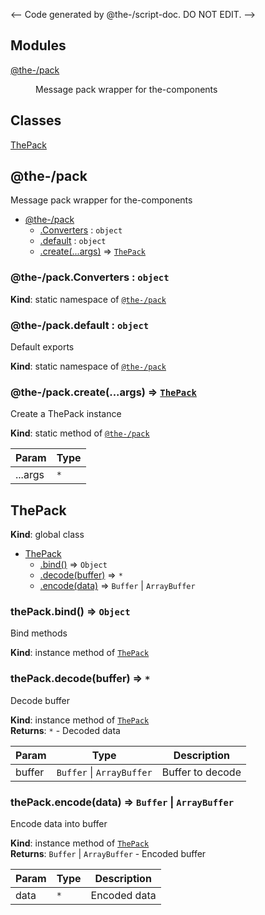 <-- Code generated by @the-/script-doc. DO NOT EDIT. -->

## Modules

<dl>
<dt><a href="#module_@the-/pack">@the-/pack</a></dt>
<dd><p>Message pack wrapper for the-components</p>
</dd>
</dl>

## Classes

<dl>
<dt><a href="#ThePack">ThePack</a></dt>
<dd></dd>
</dl>

<a name="module_@the-/pack"></a>

## @the-/pack
Message pack wrapper for the-components


* [@the-/pack](#module_@the-/pack)
    * [.Converters](#module_@the-/pack.Converters) : <code>object</code>
    * [.default](#module_@the-/pack.default) : <code>object</code>
    * [.create(...args)](#module_@the-/pack.create) ⇒ [<code>ThePack</code>](#ThePack)

<a name="module_@the-/pack.Converters"></a>

### @the-/pack.Converters : <code>object</code>
**Kind**: static namespace of [<code>@the-/pack</code>](#module_@the-/pack)  
<a name="module_@the-/pack.default"></a>

### @the-/pack.default : <code>object</code>
Default exports

**Kind**: static namespace of [<code>@the-/pack</code>](#module_@the-/pack)  
<a name="module_@the-/pack.create"></a>

### @the-/pack.create(...args) ⇒ [<code>ThePack</code>](#ThePack)
Create a ThePack instance

**Kind**: static method of [<code>@the-/pack</code>](#module_@the-/pack)  

| Param | Type |
| --- | --- |
| ...args | <code>\*</code> | 

<a name="ThePack"></a>

## ThePack
**Kind**: global class  

* [ThePack](#ThePack)
    * [.bind()](#ThePack+bind) ⇒ <code>Object</code>
    * [.decode(buffer)](#ThePack+decode) ⇒ <code>\*</code>
    * [.encode(data)](#ThePack+encode) ⇒ <code>Buffer</code> \| <code>ArrayBuffer</code>

<a name="ThePack+bind"></a>

### thePack.bind() ⇒ <code>Object</code>
Bind methods

**Kind**: instance method of [<code>ThePack</code>](#ThePack)  
<a name="ThePack+decode"></a>

### thePack.decode(buffer) ⇒ <code>\*</code>
Decode buffer

**Kind**: instance method of [<code>ThePack</code>](#ThePack)  
**Returns**: <code>\*</code> - Decoded data  

| Param | Type | Description |
| --- | --- | --- |
| buffer | <code>Buffer</code> \| <code>ArrayBuffer</code> | Buffer to decode |

<a name="ThePack+encode"></a>

### thePack.encode(data) ⇒ <code>Buffer</code> \| <code>ArrayBuffer</code>
Encode data into buffer

**Kind**: instance method of [<code>ThePack</code>](#ThePack)  
**Returns**: <code>Buffer</code> \| <code>ArrayBuffer</code> - Encoded buffer  

| Param | Type | Description |
| --- | --- | --- |
| data | <code>\*</code> | Encoded data |

